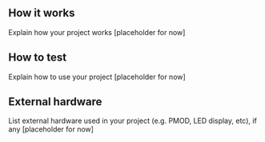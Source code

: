 <!---

This file is used to generate your project datasheet. Please fill in the information below and delete any unused
sections.

You can also include images in this folder and reference them in the markdown. Each image must be less than
512 kb in size, and the combined size of all images must be less than 1 MB.
-->

## How it works

Explain how your project works [placeholder for now]

## How to test

Explain how to use your project [placeholder for now]

## External hardware

List external hardware used in your project (e.g. PMOD, LED display, etc), if any [placeholder for now]
